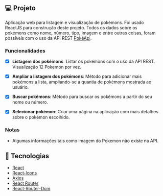 ## 💻 Projeto

Aplicação web para listagem e visualização de pokémons. Foi usado ReactJS para construção deste projeto. Todos os dados sobre os pokémons como nome, número, tipo, imagem e entre outras coisas, foram possíveis com o uso da API REST [PokéApi](https://pokeapi.co/).


### Funcionalidades

- [x] **Listagem dos pokémons**: Listar os pokémons com o uso da API REST. Visualização 12 Pokemon por vez.

- [x] **Ampliar a listagem dos pokémons**: Método para adicionar mais pokémons a lista, ampliando-se a quantia de pokémons mostrada ao usuário.

- [x] **Buscar pokémons**: Método para buscar os pokémons a partir do seu nome ou número.

- [x] **Selecionar pokémon**: Criar uma página na aplicação com mais detalhes sobre o pokémon escolhido.


### Notas

- Algumas informações tais como imagem do Pokemon não existe na API.



## :rocket: Tecnologias

-  [React](https://pt-br.reactjs.org/)
-  [React-Icons](https://react-icons.netlify.com/)
-  [Axios](https://github.com/axios/axios)
-  [React Router](https://reactrouter.com/web/guides/quick-start)
-  [React-Router-Dom](https://v5.reactrouter.com/web/guides/quick-start)
